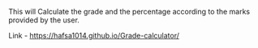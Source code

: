 This will Calculate the grade and the percentage according to the marks provided by the user. 

Link - https://hafsa1014.github.io/Grade-calculator/
